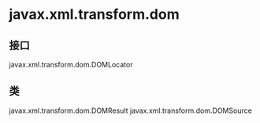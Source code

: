 # javax.xml.transform.dom

## 接口

javax.xml.transform.dom.DOMLocator

## 类

javax.xml.transform.dom.DOMResult
javax.xml.transform.dom.DOMSource




